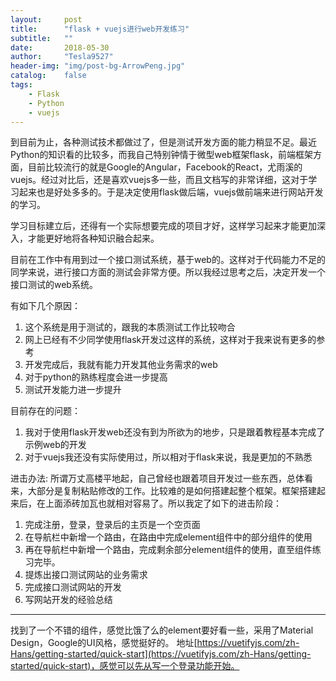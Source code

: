 ```yaml
---
layout:     post
title:      "flask + vuejs进行web开发练习"
subtitle:   ""
date:       2018-05-30
author:     "Tesla9527"
header-img: "img/post-bg-ArrowPeng.jpg"
catalog:    false
tags:
    - Flask
    - Python
    - vuejs
---
```


到目前为止，各种测试技术都做过了，但是测试开发方面的能力稍显不足。最近Python的知识看的比较多，而我自己特别钟情于微型web框架flask，前端框架方面，目前比较流行的就是Google的Angular，Facebook的React，尤雨溪的vuejs。经过对比后，还是喜欢vuejs多一些，而且文档写的非常详细，这对于学习起来也是好处多多的。于是决定使用flask做后端，vuejs做前端来进行网站开发的学习。

学习目标建立后，还得有一个实际想要完成的项目才好，这样学习起来才能更加深入，才能更好地将各种知识融合起来。

目前在工作中有用到过一个接口测试系统，基于web的。这样对于代码能力不足的同学来说，进行接口方面的测试会非常方便。所以我经过思考之后，决定开发一个接口测试的web系统。

有如下几个原因：
1. 这个系统是用于测试的，跟我的本质测试工作比较吻合
2. 网上已经有不少同学使用flask开发过这样的系统，这样对于我来说有更多的参考
3. 开发完成后，我就有能力开发其他业务需求的web
4. 对于python的熟练程度会进一步提高
5. 测试开发能力进一步提升

目前存在的问题：
1. 我对于使用flask开发web还没有到为所欲为的地步，只是跟着教程基本完成了示例web的开发
2. 对于vuejs我还没有实际使用过，所以相对于flask来说，我是更加的不熟悉

进击办法:
所谓万丈高楼平地起，自己曾经也跟着项目开发过一些东西，总体看来，大部分是复制粘贴修改的工作。比较难的是如何搭建起整个框架。框架搭建起来后，在上面添砖加瓦也就相对容易了。所以我定了如下的进击阶段：
1. 完成注册，登录，登录后的主页是一个空页面
2. 在导航栏中新增一个路由，在路由中完成element组件中的部分组件的使用
3. 再在导航栏中新增一个路由，完成剩余部分element组件的使用，直至组件练习完毕。
4. 提炼出接口测试网站的业务需求
5. 完成接口测试网站的开发
6. 写网站开发的经验总结

---

找到了一个不错的组件，感觉比饿了么的element要好看一些，采用了Material Design，Google的UI风格，感觉挺好的。
地址[https://vuetifyjs.com/zh-Hans/getting-started/quick-start](https://vuetifyjs.com/zh-Hans/getting-started/quick-start)，感觉可以先从写一个登录功能开始。
